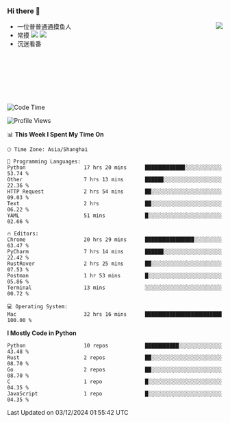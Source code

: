 ### Hi there 👋


<a href="https://github.com/yanlc39">
  <img align="right" src="https://github-readme-stats.vercel.app/api?username=yanlc39&show_icons=true&hide_border=true&icon_color=586069&title_color=a0a9af">
</a>

- 一位普普通通摸鱼人
- 常摸 ![](https://img.shields.io/badge/-Python-3e74a2?style=flat-square&logo=Python&logoColor=fff) ![](https://img.shields.io/badge/-C%2B%2B-brightgreen?style=flat-square)
- 沉迷看番



<br><br><br><br><br><br>


<!--START_SECTION:waka-->
![Code Time](http://img.shields.io/badge/Code%20Time-548%20hrs%2045%20mins-blue)

![Profile Views](http://img.shields.io/badge/Profile%20Views-0-blue)

📊 **This Week I Spent My Time On** 

```text
🕑︎ Time Zone: Asia/Shanghai

💬 Programming Languages: 
Python                   17 hrs 20 mins      █████████████░░░░░░░░░░░░   53.74 % 
Other                    7 hrs 13 mins       ██████░░░░░░░░░░░░░░░░░░░   22.36 % 
HTTP Request             2 hrs 54 mins       ██░░░░░░░░░░░░░░░░░░░░░░░   09.03 % 
Text                     2 hrs               ██░░░░░░░░░░░░░░░░░░░░░░░   06.22 % 
YAML                     51 mins             █░░░░░░░░░░░░░░░░░░░░░░░░   02.66 % 

🔥 Editors: 
Chrome                   20 hrs 29 mins      ████████████████░░░░░░░░░   63.47 % 
PyCharm                  7 hrs 14 mins       ██████░░░░░░░░░░░░░░░░░░░   22.42 % 
RustRover                2 hrs 25 mins       ██░░░░░░░░░░░░░░░░░░░░░░░   07.53 % 
Postman                  1 hr 53 mins        █░░░░░░░░░░░░░░░░░░░░░░░░   05.86 % 
Terminal                 13 mins             ░░░░░░░░░░░░░░░░░░░░░░░░░   00.72 % 

💻 Operating System: 
Mac                      32 hrs 16 mins      █████████████████████████   100.00 % 
```

**I Mostly Code in Python** 

```text
Python                   10 repos            ███████████░░░░░░░░░░░░░░   43.48 % 
Rust                     2 repos             ██░░░░░░░░░░░░░░░░░░░░░░░   08.70 % 
Go                       2 repos             ██░░░░░░░░░░░░░░░░░░░░░░░   08.70 % 
C                        1 repo              █░░░░░░░░░░░░░░░░░░░░░░░░   04.35 % 
JavaScript               1 repo              █░░░░░░░░░░░░░░░░░░░░░░░░   04.35 % 
```




 Last Updated on 03/12/2024 01:55:42 UTC
<!--END_SECTION:waka-->
